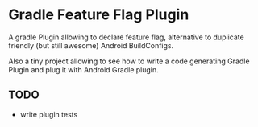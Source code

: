 # Gradle Feature Flag Plugin

A gradle Plugin allowing to declare feature flag,
alternative to duplicate friendly (but still awesome) Android BuildConfigs.

Also a tiny project allowing to see how to write a code generating Gradle Plugin
and plug it with Android Gradle plugin.

## TODO

- write plugin tests
